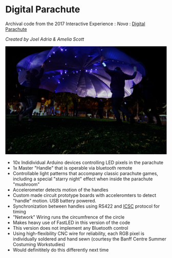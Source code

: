 # Digital Parachute


Archival code from the 2017 Interactive Experience : _Nova_ : [Digital Parachute](https://www.ameliascott.ca/nova-digital-parachute)


*Created by Joel Adria & Amelia Scott* 

![Parachute in Action](parachute.jpg)

* 10x Indidividual Arduino devices controlling LED pixels in the parachute
* 1x Master "Handle" that is operable via bluetooth remote
* Controllable light patterns that accompany classic parachute games, including a special "starry night" effect when inside the parachute "mushroom"
* Accelerometer detects motion of the handles
* Custom made circuit prototype boards with acceleromters to detect "handle" motion. USB battery powered.
* Synchronization between handles using RS422 and [ICSC](https://github.com/MajenkoLibraries/ICSC) protocol for timing
* "Network" Wiring runs the circumfrence of the circle 
* Makes heavy use of FastLED in this version of the code
* This version does not implement any Bluetooth control
* Using high-flexibility CNC wire for reliability, each RGB pixel is individually soldered and hand sewn (courtesy the Banff Centre Summer Costuming Workstudies)
* Would definititely do this differently next time
